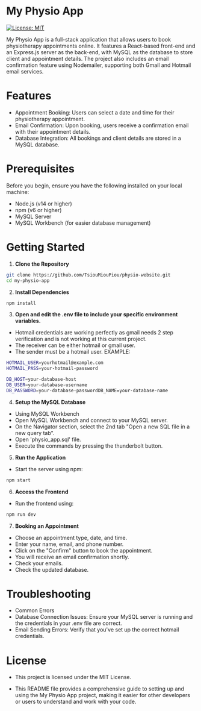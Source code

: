 # My Physio App

[![License: MIT](https://img.shields.io/badge/License-MIT-yellow.svg)](https://opensource.org/licenses/MIT)


My Physio App is a full-stack application that allows users to book physiotherapy appointments online. It features a React-based front-end and an Express.js server as the back-end, with MySQL as the database to store client and appointment details. The project also includes an email confirmation feature using Nodemailer, supporting both Gmail and Hotmail email services.

# Features
- Appointment Booking: Users can select a date and time for their physiotherapy appointment.
- Email Confirmation: Upon booking, users receive a confirmation email with their appointment details.
- Database Integration: All bookings and client details are stored in a MySQL database.

# Prerequisites
Before you begin, ensure you have the following installed on your local machine:

- Node.js (v14 or higher)
- npm (v6 or higher)
- MySQL Server
- MySQL Workbench (for easier database management)

# Getting Started

1. **Clone the Repository**

```bash 
git clone https://github.com/TsiouMiouPiou/physio-website.git 
cd my-physio-app 
```

2. **Install Dependencies**
```bash
npm install
```

3. **Open and edit the .env file to include your specific environment variables.**

- Hotmail credentials are working perfectly as gmail needs 2 step verification and is not working at this current project.
- The receiver can be either hotmail or gmail user.
- The sender must be a hotmail user. 
 EXAMPLE:
 ```bash
HOTMAIL_USER=yourhotmail@example.com
HOTMAIL_PASS=your-hotmail-password

DB_HOST=your-database-host
DB_USER=your-database-username
DB_PASSWORD=your-database-passwordDB_NAME=your-database-name
```

4. **Setup the MySQL Database**
- Using MySQL Workbench
- Open MySQL Workbench and connect to your MySQL server.
- On the Navigator section, select the 2nd tab "Open a new SQL file in a new query tab".
- Open 'physio_app.sql' file.
- Execute the commands by pressing the thunderbolt button.  

5. **Run the Application**
- Start the server using npm:
```bash 
npm start 
```
6. **Access the Frontend**
- Run the frontend using:
```bash 
npm run dev 
```

7. **Booking an Appointment**
- Choose an appointment type, date, and time.
- Enter your name, email, and phone number.
- Click on the "Confirm" button to book the appointment.
- You will receive an email confirmation shortly.
- Check your emails.
- Check the updated database.

# Troubleshooting
- Common Errors
- Database Connection Issues: Ensure your MySQL server is running and the credentials in your .env file are correct.
- Email Sending Errors: Verify that you've set up the correct hotmail credentials.

# License
- This project is licensed under the MIT License.

- This README file provides a comprehensive guide to setting up and using the My Physio App project, making it easier for other developers or users to understand and work with your code.